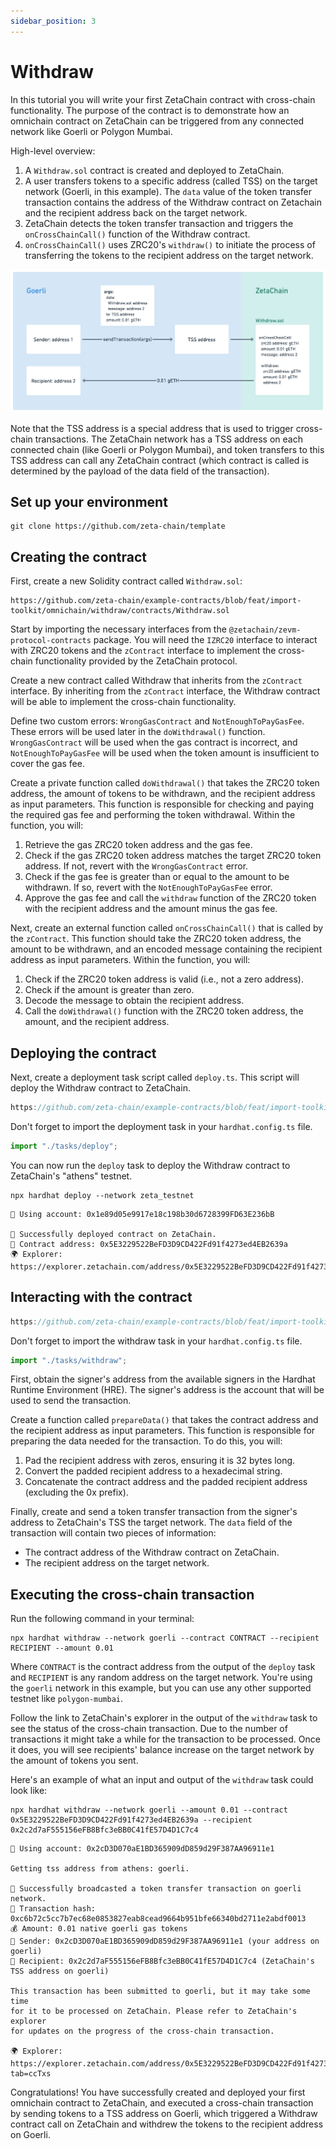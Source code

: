 ```yaml
---
sidebar_position: 3
---
```


# Withdraw

In this tutorial you will write your first ZetaChain contract with cross-chain
functionality. The purpose of the contract is to demonstrate how an omnichain
contract on ZetaChain can be triggered from any connected network like Goerli or
Polygon Mumbai.

High-level overview:

1. A `Withdraw.sol` contract is created and deployed to ZetaChain.
2. A user transfers tokens to a specific address (called TSS) on the target
   network (Goerli, in this example). The `data` value of the token transfer
   transaction contains the address of the Withdraw contract on Zetachain and
   the recipient address back on the target network.
3. ZetaChain detects the token transfer transaction and triggers the
   `onCrossChainCall()` function of the Withdraw contract.
4. `onCrossChainCall()` uses ZRC20's `withdraw()` to initiate the process of
   transferring the tokens to the recipient address on the target network.

![High-level overview of a cross-chain transaction](./img/withdraw.png)

Note that the TSS address is a special address that is used to trigger
cross-chain transactions. The ZetaChain network has a TSS address on each
connected chain (like Goerli or Polygon Mumbai), and token transfers to this TSS
address can call any ZetaChain contract (which contract is called is determined
by the payload of the data field of the transaction).

## Set up your environment

```
git clone https://github.com/zeta-chain/template
```

## Creating the contract

First, create a new Solidity contract called `Withdraw.sol`:

```solidity title="contracts/Withdraw.sol" reference
https://github.com/zeta-chain/example-contracts/blob/feat/import-toolkit/omnichain/withdraw/contracts/Withdraw.sol
```

Start by importing the necessary interfaces from the
`@zetachain/zevm-protocol-contracts` package. You will need the `IZRC20`
interface to interact with ZRC20 tokens and the `zContract` interface to
implement the cross-chain functionality provided by the ZetaChain protocol.

Create a new contract called Withdraw that inherits from the `zContract`
interface. By inheriting from the `zContract` interface, the Withdraw contract
will be able to implement the cross-chain functionality.

Define two custom errors: `WrongGasContract` and `NotEnoughToPayGasFee`. These
errors will be used later in the `doWithdrawal()` function. `WrongGasContract`
will be used when the gas contract is incorrect, and `NotEnoughToPayGasFee` will
be used when the token amount is insufficient to cover the gas fee.

Create a private function called `doWithdrawal()` that takes the ZRC20 token
address, the amount of tokens to be withdrawn, and the recipient address as
input parameters. This function is responsible for checking and paying the
required gas fee and performing the token withdrawal. Within the function, you
will:

1. Retrieve the gas ZRC20 token address and the gas fee.
1. Check if the gas ZRC20 token address matches the target ZRC20 token address.
   If not, revert with the `WrongGasContract` error.
1. Check if the gas fee is greater than or equal to the amount to be withdrawn.
   If so, revert with the `NotEnoughToPayGasFee` error.
1. Approve the gas fee and call the `withdraw` function of the ZRC20 token with
   the recipient address and the amount minus the gas fee.

Next, create an external function called `onCrossChainCall()` that is called by
the `zContract`. This function should take the ZRC20 token address, the amount
to be withdrawn, and an encoded message containing the recipient address as
input parameters. Within the function, you will:

1. Check if the ZRC20 token address is valid (i.e., not a zero address).
1. Check if the amount is greater than zero.
1. Decode the message to obtain the recipient address.
1. Call the `doWithdrawal()` function with the ZRC20 token address, the amount,
   and the recipient address.

## Deploying the contract

Next, create a deployment task script called `deploy.ts`. This script will
deploy the Withdraw contract to ZetaChain.

```ts title="tasks/deploy.ts" reference
https://github.com/zeta-chain/example-contracts/blob/feat/import-toolkit/omnichain/withdraw/tasks/deploy.ts
```

Don't forget to import the deployment task in your `hardhat.config.ts` file.

```ts title="hardhat.config.ts"
import "./tasks/deploy";
```

You can now run the `deploy` task to deploy the Withdraw contract to ZetaChain's
"athens" testnet.

```
npx hardhat deploy --network zeta_testnet
```

```
🔑 Using account: 0x1e89d05e9917e18c198b30d6728399FD63E236bB

🚀 Successfully deployed contract on ZetaChain.
📜 Contract address: 0x5E3229522BeFD3D9CD422Fd91f4273ed4EB2639a
🌍 Explorer: https://explorer.zetachain.com/address/0x5E3229522BeFD3D9CD422Fd91f4273ed4EB2639a
```

## Interacting with the contract

```ts title="tasks/withdraw.ts" reference
https://github.com/zeta-chain/example-contracts/blob/feat/import-toolkit/omnichain/withdraw/tasks/withdraw.ts
```

Don't forget to import the withdraw task in your `hardhat.config.ts` file.

```ts title="hardhat.config.ts"
import "./tasks/withdraw";
```

First, obtain the signer's address from the available signers in the Hardhat
Runtime Environment (HRE). The signer's address is the account that will be used
to send the transaction.

Create a function called `prepareData()` that takes the contract address and the
recipient address as input parameters. This function is responsible for
preparing the data needed for the transaction. To do this, you will:

1. Pad the recipient address with zeros, ensuring it is 32 bytes long.
1. Convert the padded recipient address to a hexadecimal string.
1. Concatenate the contract address and the padded recipient address (excluding
   the 0x prefix).

Finally, create and send a token transfer transaction from the signer's address
to ZetaChain's TSS the target network. The `data` field of the transaction will
contain two pieces of information:

- The contract address of the Withdraw contract on ZetaChain.
- The recipient address on the target network.

## Executing the cross-chain transaction

Run the following command in your terminal:

```
npx hardhat withdraw --network goerli --contract CONTRACT --recipient RECIPIENT --amount 0.01
```

Where `CONTRACT` is the contract address from the output of the `deploy` task
and `RECIPIENT` is any random address on the target network. You're using the
`goerli` network in this example, but you can use any other supported testnet
like `polygon-mumbai`.

Follow the link to ZetaChain's explorer in the output of the `withdraw` task to
see the status of the cross-chain transaction. Due to the number of transactions
it might take a while for the transaction to be processed. Once it does, you
will see recipients' balance increase on the target network by the amount of
tokens you sent.

Here's an example of what an input and output of the `withdraw` task could look
like:

```
npx hardhat withdraw --network goerli --amount 0.01 --contract 0x5E3229522BeFD3D9CD422Fd91f4273ed4EB2639a --recipient 0x2c2d7aF555156eFB8Bfc3eBB0C41fE57D4D1C7c4
```

```
🔑 Using account: 0x2cD3D070aE1BD365909dD859d29F387AA96911e1

Getting tss address from athens: goerli.

🚀 Successfully broadcasted a token transfer transaction on goerli network.
📝 Transaction hash: 0xc6b72c5cc7b7ec68e0853827eab8cead9664b951bfe66340bd2711e2abdf0013
💰 Amount: 0.01 native goerli gas tokens
💁 Sender: 0x2cD3D070aE1BD365909dD859d29F387AA96911e1 (your address on goerli)
💁 Recipient: 0x2c2d7aF555156eFB8Bfc3eBB0C41fE57D4D1C7c4 (ZetaChain's TSS address on goerli)

This transaction has been submitted to goerli, but it may take some time
for it to be processed on ZetaChain. Please refer to ZetaChain's explorer
for updates on the progress of the cross-chain transaction.

🌍 Explorer: https://explorer.zetachain.com/address/0x5E3229522BeFD3D9CD422Fd91f4273ed4EB2639a?tab=ccTxs
```

Congratulations! You have successfully created and deployed your first omnichain
contract to ZetaChain, and executed a cross-chain transaction by sending tokens
to a TSS address on Goerli, which triggered a Withdraw contract call on
ZetaChain and withdrew the tokens to the recipient address on Goerli.
